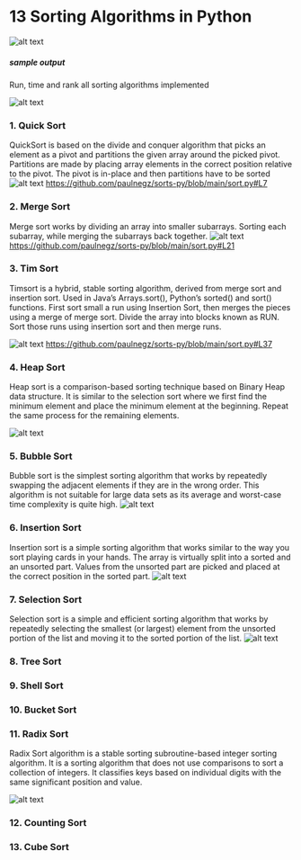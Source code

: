 # 13 Sorting Algorithms in Python

![alt text](https://github.com/paulnegz/sorts-py/blob/main/img/sorts.png)

##### sample output
Run, time and rank all sorting algorithms implemented 

![alt text](https://github.com/paulnegz/sorts-py/blob/main/img/output.jpg)


### 1. Quick Sort 

QuickSort is based on the divide and conquer algorithm that picks an element as a pivot and partitions the given array around the picked pivot. Partitions are made by placing array elements in the correct position relative to the pivot. The pivot is in-place and then partitions have to be sorted
![alt text](https://github.com/paulnegz/sorts-py/blob/main/img/quick_sort.gif)
https://github.com/paulnegz/sorts-py/blob/main/sort.py#L7


### 2. Merge Sort

Merge sort works by dividing an array into smaller subarrays. Sorting each subarray, while merging the subarrays back together.
![alt text](https://github.com/paulnegz/sorts-py/blob/main/img/merge_sort.gif)
https://github.com/paulnegz/sorts-py/blob/main/sort.py#L21


### 3. Tim Sort

Timsort is a hybrid, stable sorting algorithm, derived from merge sort and insertion sort. Used in Java’s Arrays.sort(), Python’s sorted() and sort() functions. First sort small a run using Insertion Sort, then merges the pieces using a merge of merge sort. Divide the array into blocks known as RUN. Sort those runs using insertion sort and then merge runs.

![alt text](https://github.com/paulnegz/sorts-py/blob/main/img/tim_sort.png)
https://github.com/paulnegz/sorts-py/blob/main/sort.py#L37
 


### 4. Heap Sort
Heap sort is a comparison-based sorting technique based on Binary Heap data structure. It is similar to the selection sort where we first find the minimum element and place the minimum element at the beginning. Repeat the same process for the remaining elements.

![alt text](https://github.com/paulnegz/sorts-py/blob/main/img/heap_sort.png)


### 5. Bubble Sort

Bubble sort is the simplest sorting algorithm that works by repeatedly swapping the adjacent elements if they are in the wrong order. This algorithm is not suitable for large data sets as its average and worst-case time complexity is quite high.
![alt text](https://github.com/paulnegz/sorts-py/blob/main/img/bubble_sort.gif)


### 6. Insertion Sort

Insertion sort is a simple sorting algorithm that works similar to the way you sort playing cards in your hands. The array is virtually split into a sorted and an unsorted part. Values from the unsorted part are picked and placed at the correct position in the sorted part.
![alt text](https://github.com/paulnegz/sorts-py/blob/main/img/insertion_sort.gif)


### 7. Selection Sort

Selection sort is a simple and efficient sorting algorithm that works by repeatedly selecting the smallest (or largest) element from the unsorted portion of the list and moving it to the sorted portion of the list. 
![alt text](https://github.com/paulnegz/sorts-py/blob/main/img/selection_sort.gif)


### 8. Tree Sort


### 9. Shell Sort


### 10. Bucket Sort


### 11. Radix Sort
Radix Sort algorithm is a stable sorting subroutine-based integer sorting algorithm. It is a sorting algorithm that does not use comparisons to sort a collection of integers. It classifies keys based on individual digits with the same significant position and value.

![alt text](https://github.com/paulnegz/sorts-py/blob/main/img/radix_sort.png)


### 12. Counting Sort


### 13. Cube Sort